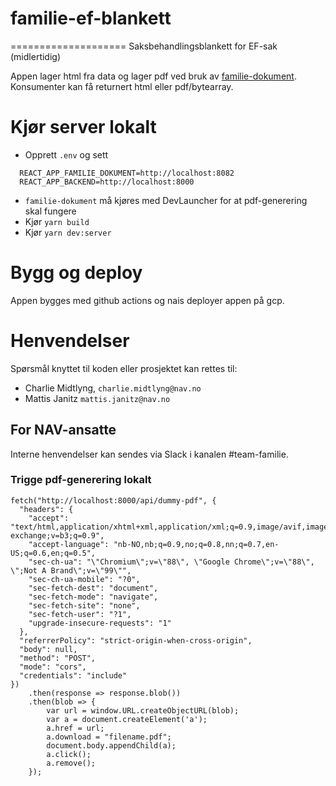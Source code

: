 # familie-ef-blankett
====================
Saksbehandlingsblankett for EF-sak (midlertidig)
 
Appen lager html fra data og lager pdf ved bruk av [familie-dokument](https://github.com/navikt/familie-dokument).
Konsumenter kan få returnert html eller pdf/bytearray.

# Kjør server lokalt
* Opprett `.env` og sett 
```
  REACT_APP_FAMILIE_DOKUMENT=http://localhost:8082
  REACT_APP_BACKEND=http://localhost:8000
```
* `familie-dokument` må kjøres med DevLauncher for at pdf-generering skal fungere
* Kjør `yarn build`
* Kjør `yarn dev:server`

# Bygg og deploy
Appen bygges med github actions og nais deployer appen på gcp. 

# Henvendelser

Spørsmål knyttet til koden eller prosjektet kan rettes til:

* Charlie Midtlyng, `charlie.midtlyng@nav.no`
* Mattis Janitz `mattis.janitz@nav.no`

## For NAV-ansatte

Interne henvendelser kan sendes via Slack i kanalen #team-familie.



### Trigge pdf-generering lokalt
```
fetch("http://localhost:8000/api/dummy-pdf", {
  "headers": {
    "accept": "text/html,application/xhtml+xml,application/xml;q=0.9,image/avif,image/webp,image/apng,*/*;q=0.8,application/signed-exchange;v=b3;q=0.9",
    "accept-language": "nb-NO,nb;q=0.9,no;q=0.8,nn;q=0.7,en-US;q=0.6,en;q=0.5",
    "sec-ch-ua": "\"Chromium\";v=\"88\", \"Google Chrome\";v=\"88\", \";Not A Brand\";v=\"99\"",
    "sec-ch-ua-mobile": "?0",
    "sec-fetch-dest": "document",
    "sec-fetch-mode": "navigate",
    "sec-fetch-site": "none",
    "sec-fetch-user": "?1",
    "upgrade-insecure-requests": "1"
  },
  "referrerPolicy": "strict-origin-when-cross-origin",
  "body": null,
  "method": "POST",
  "mode": "cors",
  "credentials": "include"
})        
    .then(response => response.blob())
    .then(blob => {
        var url = window.URL.createObjectURL(blob);
        var a = document.createElement('a');
        a.href = url;
        a.download = "filename.pdf";
        document.body.appendChild(a); 
        a.click();    
        a.remove();           
    });
```